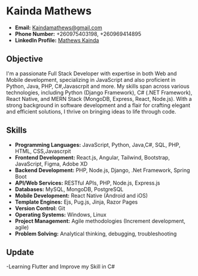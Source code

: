 # Kainda Mathews

- **Email:** Kaindamathews@gmail.com
- **Phone Number:** +260975403198, +260969414895
- **LinkedIn Profile:** [Mathews Kainda](https://www.linkedin.com/in/mathews-kainda-a63187189)

## Objective

I'm a passionate Full Stack Developer with expertise in both Web and Mobile development, specializing in JavaScript and also proficient in Python, Java, PHP, C#,Javascrpit and more. My skills span across various technologies, including Python (Django Framework), C# (.NET Framework), React Native, and MERN Stack (MongoDB, Express, React, Node.js). With a strong background in software development and a flair for crafting elegant and efficient solutions, I thrive on bringing ideas to life through code.

## Skills

- **Programming Languages:** JavaScript, Python, Java,C#, SQL, PHP, HTML, CSS,Javascrpit 
- **Frontend Development:** React.js, Angular, Tailwind, Bootstrap, JavaScript, Figma, Adobe XD
- **Backend Development:** PHP, Node.js, Django, .Net Framework, Spring Boot
- **API/Web Services:** RESTful APIs, PHP, Node.js, Express.js
- **Databases:** MySQL, MongoDB, PostgreSQL
- **Mobile Development:** React Native (Android and iOS)
- **Template Engines:** Ejs, Pug.js, Jinja, Razor Pages
- **Version Control:** Git
- **Operating Systems:** Windows, Linux
- **Project Management:** Agile methodologies (Increment development, agile)
- **Problem Solving:** Analytical thinking, debugging, troubleshooting
## Update
   -Learning Flutter and Improve my Skill in C#
